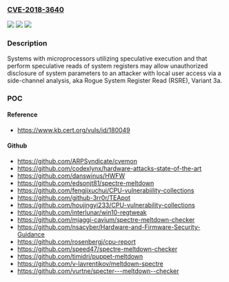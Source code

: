 ### [CVE-2018-3640](https://cve.mitre.org/cgi-bin/cvename.cgi?name=CVE-2018-3640)
![](https://img.shields.io/static/v1?label=Product&message=Multiple&color=blue)
![](https://img.shields.io/static/v1?label=Version&message=n%2Fa&color=blue)
![](https://img.shields.io/static/v1?label=Vulnerability&message=Information%20Disclosure&color=brighgreen)

### Description

Systems with microprocessors utilizing speculative execution and that perform speculative reads of system registers may allow unauthorized disclosure of system parameters to an attacker with local user access via a side-channel analysis, aka Rogue System Register Read (RSRE), Variant 3a.

### POC

#### Reference
- https://www.kb.cert.org/vuls/id/180049

#### Github
- https://github.com/ARPSyndicate/cvemon
- https://github.com/codexlynx/hardware-attacks-state-of-the-art
- https://github.com/danswinus/HWFW
- https://github.com/edsonjt81/spectre-meltdown
- https://github.com/fengjixuchui/CPU-vulnerabiility-collections
- https://github.com/github-3rr0r/TEApot
- https://github.com/houjingyi233/CPU-vulnerability-collections
- https://github.com/interlunar/win10-regtweak
- https://github.com/mjaggi-cavium/spectre-meltdown-checker
- https://github.com/nsacyber/Hardware-and-Firmware-Security-Guidance
- https://github.com/rosenbergj/cpu-report
- https://github.com/speed47/spectre-meltdown-checker
- https://github.com/timidri/puppet-meltdown
- https://github.com/v-lavrentikov/meltdown-spectre
- https://github.com/vurtne/specter---meltdown--checker

